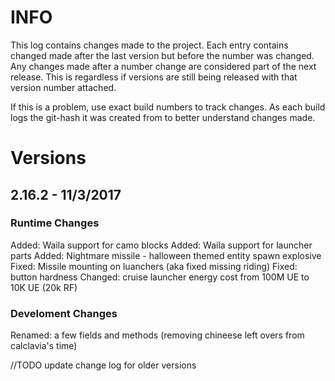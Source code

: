 # INFO
This log contains changes made to the project. Each entry contains changed made after the last version but before the number was changed. Any changes made after a number change are considered part of the next release. This is regardless if versions are still being released with that version number attached. 

If this is a problem, use exact build numbers to track changes. As each build logs the git-hash it was created from to better understand changes made.

# Versions
## 2.16.2 - 11/3/2017
### Runtime Changes
Added: Waila support for camo blocks
Added: Waila support for launcher parts
Added: Nightmare missile - halloween themed entity spawn explosive
Fixed: Missile mounting on luanchers (aka fixed missing riding)
Fixed: button hardness
Changed: cruise launcher energy cost from 100M UE to 10K UE (20k RF)

### Develoment Changes
Renamed: a few fields and methods (removing chineese left overs from calclavia's time)

//TODO update change log for older versions
